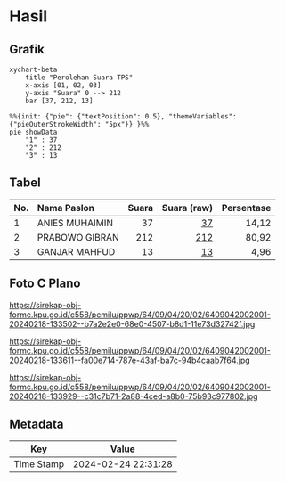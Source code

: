 # Hasil

## Grafik

```mermaid
xychart-beta
    title "Perolehan Suara TPS"
    x-axis [01, 02, 03]
    y-axis "Suara" 0 --> 212
    bar [37, 212, 13]
```

```mermaid
%%{init: {"pie": {"textPosition": 0.5}, "themeVariables": {"pieOuterStrokeWidth": "5px"}} }%%
pie showData
    "1" : 37
    "2" : 212
    "3" : 13
```

## Tabel

| No. | Nama Paslon    | Suara | Suara (raw) | Persentase |
|:--- |:-------------- | -----:| -----------:| ----------:|
| 1   | ANIES MUHAIMIN | 37    | [37][p-1]   | 14,12      |
| 2   | PRABOWO GIBRAN | 212   | [212][p-2]  | 80,92      |
| 3   | GANJAR MAHFUD  | 13    | [13][p-3]   | 4,96       |


[p-1]: https://github.com/gigit-pemilu/pemilu-2024-64-kalimantan-timur/blob/main/pilpres/hitung-suara/sub/64-kalimantan-timur/sub/09-penajam-paser-utara/sub/04-sepaku/sub/2002-bukit-raya/sub/001-tps/sub/paslon-1.txt
[p-2]: https://github.com/gigit-pemilu/pemilu-2024-64-kalimantan-timur/blob/main/pilpres/hitung-suara/sub/64-kalimantan-timur/sub/09-penajam-paser-utara/sub/04-sepaku/sub/2002-bukit-raya/sub/001-tps/sub/paslon-2.txt
[p-3]: https://github.com/gigit-pemilu/pemilu-2024-64-kalimantan-timur/blob/main/pilpres/hitung-suara/sub/64-kalimantan-timur/sub/09-penajam-paser-utara/sub/04-sepaku/sub/2002-bukit-raya/sub/001-tps/sub/paslon-3.txt

## Foto C Plano

https://sirekap-obj-formc.kpu.go.id/c558/pemilu/ppwp/64/09/04/20/02/6409042002001-20240218-133502--b7a2e2e0-68e0-4507-b8d1-11e73d32742f.jpg

https://sirekap-obj-formc.kpu.go.id/c558/pemilu/ppwp/64/09/04/20/02/6409042002001-20240218-133611--fa00e714-787e-43af-ba7c-94b4caab7f64.jpg

https://sirekap-obj-formc.kpu.go.id/c558/pemilu/ppwp/64/09/04/20/02/6409042002001-20240218-133929--c31c7b71-2a88-4ced-a8b0-75b93c977802.jpg


## Metadata

| Key        | Value               |
| ---------- | ------------------- |
| Time Stamp | 2024-02-24 22:31:28 |



